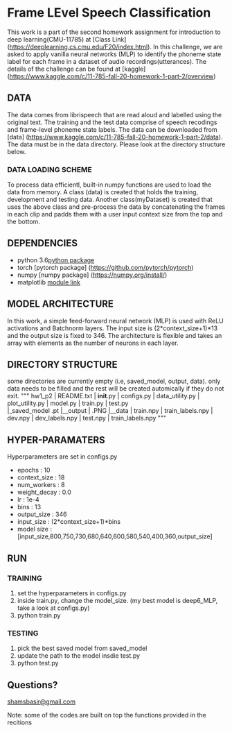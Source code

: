 # Frame LEvel Speech Classification

This work is a part of the second homework assignment for introduction to deep learning(CMU-11785) at [Class Link] (https://deeplearning.cs.cmu.edu/F20/index.html). In this challenge, we are asked to apply vanilla neural networks (MLP) to identify the phoneme state label for each frame in a dataset of audio recordings(utterances). The details of the challenge can be found at [kaggle] (https://www.kaggle.com/c/11-785-fall-20-homework-1-part-2/overview)

## DATA 

The data comes from librispeech that are read aloud and labelled using the original text. The training and the test data comprise of speech recodings and frame-level phoneme state labels. The data can be downloaded from [data] (https://www.kaggle.com/c/11-785-fall-20-homework-1-part-2/data). The data must be in the data directory. Please look at the directory structure below.


### DATA LOADING SCHEME

To process data efficientl, built-in numpy functions are used to load the data from memory. A class (data) is created that holds the training, development and testing data. Another class(myDataset) is created that uses the above class and pre-process the data by concatenating the frames in each clip and padds them with a user input context size from the top and the bottom.

## DEPENDENCIES

* python 3.6[python package](https://www.python.org/downloads/)
* torch [pytorch package] (https://github.com/pytorch/pytorch)
* numpy [numpy package] (https://numpy.org/install/)
* matplotlib [module link](https://matplotlib.org/) 

## MODEL ARCHITECTURE

In this work, a simple feed-forward neural network (MLP) is used with ReLU activations and Batchnorm layers. The input size is (2*context_size+1)*13 and the output size is fixed to 346. The architecture is flexible and takes an array with elements as the number of neurons in each layer. 

## DIRECTORY STRUCTURE

some directories are currently empty (i.e, saved_model, output, data). only data needs to be filled and the rest will be created automically if they do not exit. 
"""
hw1_p2
| README.txt
| __init__.py
| configs.py
| data_utility.py
| plot_utility.py
| model.py
| train.py
| test.py	
|_saved_model
	.pt
|__output
| .PNG
|__data
| train.npy
| train_labels.npy
| dev.npy
| dev_labels.npy
| test.npy
| train_labels.npy
"""
## HYPER-PARAMATERS 

Hyperparameters are set in configs.py 
* epochs 		: 10
* context_size  : 18
* num_workers   : 8
* weight_decay  : 0.0
* lr 			: 1e-4
* bins 			: 13
* output_size 	: 346
* input_size 	: (2*context_size+1)*bins
* model size    : [input_size,800,750,730,680,640,600,580,540,400,360,output_size]

## RUN

### TRAINING
1) set the hyperparameters in configs.py
2) inside train.py, change the model_size. (my best model is deep6_MLP, take a look at configs.py)
3) python train.py


### TESTING
1) pick the best saved model from saved_model
2) update the path to the model insdie test.py
1) python test.py

## Questions?
shamsbasir@gmail.com

Note: some of the codes are built on top the functions provided in the recitions 

